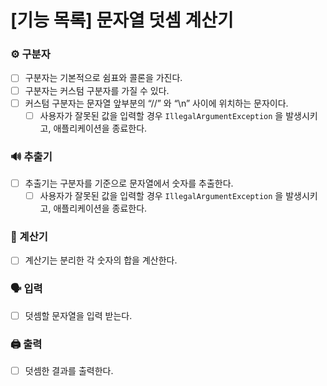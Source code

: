# [기능 목록] 문자열 덧셈 계산기

### ⚙️ 구분자

- [ ] 구분자는 기본적으로 쉼표와 콜론을 가진다.
- [ ] 구분자는 커스텀 구분자를 가질 수 있다.
- [ ] 커스텀 구분자는 문자열 앞부분의 “//” 와 “\n” 사이에 위치하는 문자이다.
  - [ ] 사용자가 잘못된 값을 입력할 경우 `IllegalArgumentException` 을 발생시키고, 애플리케이션을 종료한다.

### 🔊 추출기

- [ ] 추출기는 구분자를 기준으로 문자열에서 숫자를 추출한다.
    - [ ] 사용자가 잘못된 값을 입력할 경우 `IllegalArgumentException` 을 발생시키고, 애플리케이션을 종료한다.

### 📐 계산기

- [ ] 계산기는 분리한 각 숫자의 합을 계산한다.

### 🗣️ 입력

- [ ] 덧셈할 문자열을 입력 받는다.

### 🖨️ 출력

- [ ] 덧셈한 결과를 출력한다.